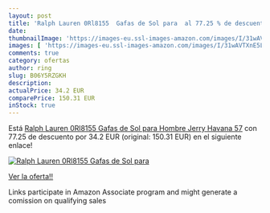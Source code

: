 ```yaml
---
layout: post
title: 'Ralph Lauren 0Rl8155  Gafas de Sol para  al 77.25 % de descuento'
date: 
thumbnailImage: 'https://images-eu.ssl-images-amazon.com/images/I/31wAVTXnE5L._SL200_.jpg'
images: [ 'https://images-eu.ssl-images-amazon.com/images/I/31wAVTXnE5L._SL200_.jpg' ]
comments: true
category: ofertas
author: ring
slug: B06Y5RZGKH
description:
actualPrice: 34.2 EUR
comparePrice: 150.31 EUR
inStock: true
---
```


Está [Ralph Lauren 0Rl8155  Gafas de Sol para Hombre  Jerry Havana  57](https://www.amazon.es/dp/B06Y5RZGKH/?tag=tolees-21) con 77.25 de descuento por 34.2 EUR (original: 150.31 EUR) en el siguiente enlace!

[![Ralph Lauren 0Rl8155  Gafas de Sol para ](https://images-eu.ssl-images-amazon.com/images/I/31wAVTXnE5L._SL200_.jpg)](https://www.amazon.es/dp/B06Y5RZGKH/?tag=tolees-21)

[Ver la oferta!!](https://www.amazon.es/dp/B06Y5RZGKH/?tag=tolees-21)

Links participate in Amazon Associate program and might generate a comission on qualifying sales


